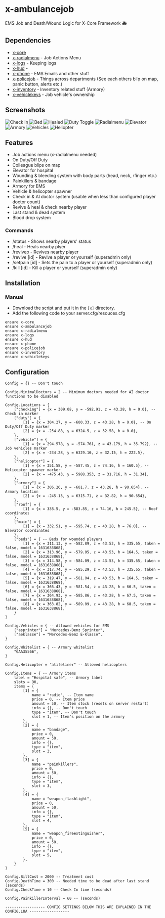 # x-ambulancejob
EMS Job and Death/Wound Logic for X-Core Framework :ambulance:

## Dependencies
- [x-core](https://github.com/xcore-framework/x-core)
- [x-radialmenu](https://github.com/xcore-framework/x-radialmenu) - Job Actions Menu 
- [x-logs](https://github.com/xcore-framework/x-logs) - Keeping logs
- [x-hud](https://github.com/xcore-framework/x-hud) - 
- [x-phone](https://github.com/xcore-framework/x-phone) - EMS Emails and other stuff
- [x-policejob](https://github.com/xcore-framework/x-policejob) - Things across departments (See each others blip on map, panic button, alerts etc.)
- [x-inventory](https://github.com/xcore-framework/x-inventory) - Inventory related stuff (Armory) 
- [x-vehiclekeys](https://github.com/xcore-framework/x-vehiclekeys) - Job vehicle's ownership

## Screenshots
![Check In](https://imgur.com/ZrshDaK.png)
![Bed](https://imgur.com/AvS7I7b.png)
![Healed](https://imgur.com/7SAzgqc.png)
![Duty Toggle](https://imgur.com/5FTagcG.png)
![Radialmenu](https://imgur.com/VGrSMDy.png)
![Elevator](https://imgur.com/UyYLksU.png)
![Armory](https://imgur.com/uqTeGL1.png)
![Vehicles](https://imgur.com/bgsQtpA.png)
![Heliopter](https://imgur.com/VG5yQU7.png)

## Features
- Job actions menu (x-radialmenu needed)
- On Duty/Off Duty
- Colleague blips on map
- Elevator for hospital
- Wounding & bleeding system with body parts (head, neck, rfinger etc.)
- Painkillers & bandage
- Armory for EMS
- Vehicle & helicopter spawner
- Check in & AI doctor system (usable when less than configured player doctor count)
- Revive & heal & check nearby player
- Last stand & dead system
- Blood drop system

### Commands
- /status - Shows nearby players' status
- /heal - Heals nearby plyer
- /revivep - Revives nearby player
- /revive [id] - Revive a player or yourself (superadmin only)
- /setpain [id] - Sets the pain to a player or yourself (superadmin only)
- /kill [id] - Kill a player or yourself (superadmin only)


## Installation
### Manual
- Download the script and put it in the `[x]` directory.
- Add the following code to your server.cfg/resouces.cfg
```
ensure x-core
ensure x-ambulancejob
ensure x-radialmenu
ensure x-logs
ensure x-hud
ensure x-phone
ensure x-policejob
ensure x-inventory
ensure x-vehiclekeys
```

## Configuration
```
Config = {} -- Don't touch

Config.MinimalDoctors = 2 -- Minimum doctors needed for AI doctor functions to be disabled

Config.Locations = {
    ["checking"] = {x = 309.08, y = -592.91, z = 43.28, h = 0.0}, -- Check in marker
    ["duty"] = {
        [1] = {x = 304.27, y = -600.33, z = 43.28, h = 0.0}, -- On Duty/Off Duty marker
        [2] = {x = -254.88, y = 6324.5, z = 32.58, h = 0.0},
    },    
    ["vehicle"] = {
        [1] = {x = 294.578, y = -574.761, z = 43.179, h = 35.792}, -- Job vehicles marker
        [2] = {x = -234.28, y = 6329.16, z = 32.15, h = 222.5},
    },
    ["helicopter"] = {
        [1] = {x = 351.58, y = -587.45, z = 74.16, h = 160.5}, -- Helicopter spawner marker
        [2] = {x = -475.43, y = 5988.353, z = 31.716, h = 31.34},
    },    
    ["armory"] = {
        [1] = {x = 306.26, y = -601.7, z = 43.28, h = 90.654}, -- Armory location
        [2] = {x = -245.13, y = 6315.71, z = 32.82, h = 90.654},
    },
    ["roof"] = {
        [1] = {x = 338.5, y = -583.85, z = 74.16, h = 245.5}, -- Roof coordinates
    },
    ["main"] = {
        [1] = {x = 332.51, y = -595.74, z = 43.28, h = 76.0}, -- Elevator coordinates
    },        
    ["beds"] = { -- Beds for wounded players
        [1] = {x = 311.13, y = -582.89, z = 43.53, h = 335.65, taken = false, model = 1631638868},
        [2] = {x = 313.96, y = -579.05, z = 43.53, h = 164.5, taken = false, model = 1631638868},
        [3] = {x = 314.58, y = -584.09, z = 43.53, h = 335.65, taken = false, model = 1631638868},
        [4] = {x = 317.74, y = -585.29, z = 43.53, h = 335.65, taken = false, model = 1631638868},
        [5] = {x = 319.47, y = -581.04, z = 43.53, h = 164.5, taken = false, model = 1631638868}, 
        [6] = {x = 366.43, y = -581.54, z = 43.28, h = 66.5, taken = false, model = 1631638868}, 
        [7] = {x = 364.93, y = -585.86, z = 43.28, h = 67.5, taken = false, model = 1631638868}, 
        [8] = {x = 363.82, y = -589.09, z = 43.28, h = 68.5, taken = false, model = 1631638868},
    }
}

Config.Vehicles = { -- Allowed vehicles for EMS
    ["asprinter"] = "Mercedes-Benz Sprinter",
    ["aeklasse"] = "Mercedes-Benz E-Klasse",
}

Config.Whitelist = { -- Armory whitelist
    "GAA35566",
}

Config.Helicopter = "alifeliner" -- Allowed helicopters

Config.Items = { -- Armory items
    label = "Hospital safe", -- Armory label
    slots = 30, 
    items = {
        [1] = {
            name = "radio", -- Item name
            price = 0, -- Item price
            amount = 50, -- Item stock (resets on server restart)
            info = {}, -- Don't touch
            type = "item", -- Don't touch
            slot = 1, -- Item's position on the armory
        },
        [2] = {
            name = "bandage",
            price = 0,
            amount = 50,
            info = {},
            type = "item",
            slot = 2,
        },
        [3] = {
            name = "painkillers",
            price = 0,
            amount = 50,
            info = {},
            type = "item",
            slot = 3,
        },
        [4] = {
            name = "weapon_flashlight",
            price = 0,
            amount = 50,
            info = {},
            type = "item",
            slot = 4,
        },
        [5] = {
            name = "weapon_fireextinguisher",
            price = 0,
            amount = 50,
            info = {},
            type = "item",
            slot = 5,
        },
    }
}

Config.BillCost = 2000 -- Treatment cost
Config.DeathTime = 300 -- Needed time to be dead after last stand (seconds)
Config.CheckTime = 10 -- Check In time (seconds)

Config.PainkillerInterval = 60 -- (seconds)

------------------ CONFIG SETTINGS BELOW THIS ARE EXPLAINED IN THE CONFIG.LUA ------------------
```
